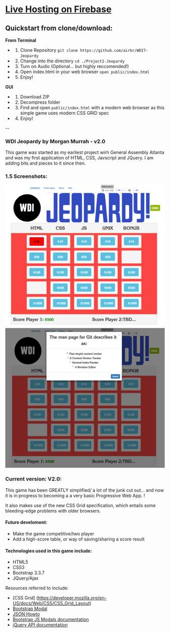 # [Live Hosting on Firebase](https://wdijeopardy.firebaseapp.com)

Quickstart from clone/download:
--
**From Terminal**

* 1. Clone Repository ``git clone https://github.com/airbr/WDI7-Jeopardy``
* 2. Change into the directory ``cd ./Project1-Jeopardy``
* 3. Turn on Audio (Optional... but highly reccomended!)
* 4. Open index.html in your web browser ``open public/index.html``
* 5. Enjoy!

**GUI**

* 1. Download ZIP 
* 2. Decompress folder
* 3. Find and open ``public/index.html`` with a modern web browser as this simple game uses modern CSS GRID spec
* 4. Enjoy!

--
### WDI Jeopardy by Morgan Murrah - v2.0

This game was started as my earliest project wirh General Assembly Atlanta and was my first application of HTML, CSS, Javscript and JQuery. I am adding bits and pieces to it since then.


### 1.5 Screenshots:

![](wdi-jeopardy-v1.5-main.png)
![](wdi-jeopardy-v1.5-modal.png)

### Current version: V2.0:

This game has been GREATLY simplified/ a lot of the junk cut out... and now it is in progress to becoming a a very basic Progressive Web App. !

It also makes use of the new CSS Grid specification, which entails some bleeding-edge problems with older browsers.

#### Future develoment:

* Make the game competitive/two player
* Add a high-score table, or way of saving/sharing a score result

#### Technologies used in this game include:

 * HTML5
 * CSS3
 * Bootstrap 3.3.7
 * JQuery/Ajax

Resources referred to include:

* [CSS Grid] (https://developer.mozilla.org/en-US/docs/Web/CSS/CSS_Grid_Layout)
* [Bootstrap Modal](http://www.w3schools.com/bootstrap/bootstrap_modal.asp)
* [JSON Howto](http://www.w3schools.com/json/json_eval.asp)
* [Bootstrap JS Modals documentation](https://getbootstrap.com/javascript/#modals)
* [jQuery API documentation](https://api.jquery.com/)







